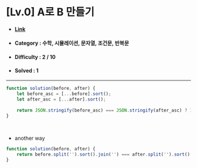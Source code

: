 # [Lv.0] A로 B 만들기 
* #### [Link](https://school.programmers.co.kr/learn/courses/30/lessons/120886)
* #### Category : 수학, 시뮬레이션, 문자열, 조건문, 반복문
* #### Difficulty : 2 / 10  
* #### Solved : 1

<hr />

```js
function solution(before, after) {
    let before_asc = [...before].sort();
    let after_asc = [...after].sort();
    
    return JSON.stringify(before_asc) === JSON.stringify(after_asc) ? 1 : 0
}
```

<br />

* another way 
```js
function solution(before, after) {
    return before.split('').sort().join('') === after.split('').sort().join('') ? 1 : 0;
}
```
